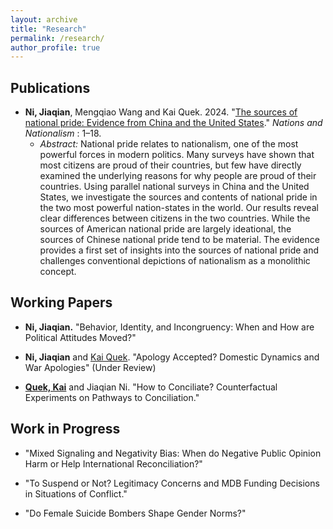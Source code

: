 ```yaml
---
layout: archive
title: "Research"
permalink: /research/
author_profile: true
---
```

## Publications 

 * **Ni, Jiaqian**, Mengqiao Wang and Kai Quek. 2024. "[The sources of national pride: Evidence from China and the United States](https://onlinelibrary.wiley.com/doi/full/10.1111/nana.13007)." _Nations and Nationalism_ : 1–18. 
      * _Abstract:_ National pride relates to nationalism, one of the most powerful forces in modern politics. Many surveys have shown that most citizens are proud of their countries, but few have directly examined the underlying reasons for why people are proud of their countries. Using parallel national surveys in China and the United States, we investigate the sources and contents of national pride in the two most powerful nation-states in the world. Our results reveal clear differences between citizens in the two countries. While the sources of American national pride are largely ideational, the sources of Chinese national pride tend to be material. The evidence provides a first set of insights into the sources of national pride and challenges conventional depictions of nationalism as a monolithic concept.
 
## Working Papers 

  * **Ni, Jiaqian.** "Behavior, Identity, and Incongruency: When and How are Political Attitudes Moved?"

  * **Ni, Jiaqian** and [Kai Quek](https://ppaweb.hku.hk/f/quek). "Apology Accepted? Domestic Dynamics and War Apologies" (Under Review)

  * **[Quek, Kai](https://ppaweb.hku.hk/f/quek)** and Jiaqian Ni. "How to Conciliate? Counterfactual Experiments on Pathways to Conciliation." 
  

## Work in Progress

* "Mixed Signaling and Negativity Bias: When do Negative Public Opinion Harm or Help International Reconciliation?"

* "To Suspend or Not? Legitimacy Concerns and MDB Funding Decisions in Situations of Conflict." 

* "Do Female Suicide Bombers Shape Gender Norms?" 
       
